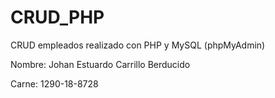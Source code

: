 # CRUD_PHP
CRUD empleados realizado con PHP y MySQL (phpMyAdmin)

Nombre: Johan Estuardo Carrillo Berducido

Carne: 1290-18-8728